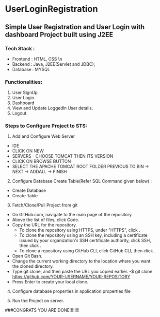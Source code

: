 # UserLoginRegistration
## Simple User Registration and User Login with dashboard Project built using J2EE

### Tech Stack :
- Frontend : HTML, CSS \n
- Backend : Java, J2EE(Servlet and JDBC);
- Database : MYSQL

### Functionalities:
1. User SignUp
2. User Login
3. Dashboard
4. View and Update LoggedIn User details.
5. Logout.

### Steps to Configure Project to STS:
1. Add and Configure Web Server
  - IDE 
  - CLICK ON NEW 
  - SERVERS - CHOOSE TOMCAT THEN ITS VERSION 
  - CLICK ON BROWSE BUTTON 
  - SELECT THE APACHE TOMCAT ROOT FOLDER PREVIOUS TO BIN -> NEXT -> ADDALL -> FINISH

2. Configure Database Create Table(Refer SQL Command given below) :
  - Create Database
  - Create Table
  
3. Fetch/Clone/Pull Project from git
  - On GitHub.com, navigate to the main page of the repository.
  - Above the list of files, click  Code.
  - Copy the URL for the repository.
    - To clone the repository using HTTPS, under "HTTPS", click .
    - To clone the repository using an SSH key, including a certificate issued by your organization's SSH certificate authority, click SSH, then click .
    - To clone a repository using GitHub CLI, click GitHub CLI, then click .
  - Open Git Bash.
  - Change the current working directory to the location where you want the cloned directory.
  - Type git clone, and then paste the URL you copied earlier.
    -$ git clone https://github.com/YOUR-USERNAME/YOUR-REPOSITORY
  - Press Enter to create your local clone.

4. Configure database properties in application.properties file

5. Run the Project on server.

###CONGRATS YOU ARE DONE!!!!!!!!

  
